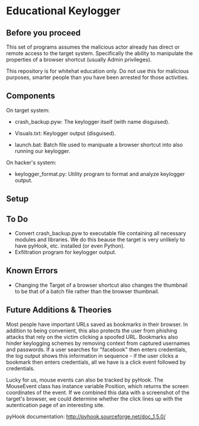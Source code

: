# Educational Keylogger

## Before you proceed

This set of programs assumes the malicious actor already has direct or remote access to the target system.  Specifically the ability to manipulate the properties of a browser shortcut (usually Admin privileges).  

This repository is for whitehat education only.  Do not use this for malicious purposes, smarter people than you have been arrested for those activities.  

## Components

On target system:

- crash_backup.pyw: The keylogger itself (with name disguised).

- Visuals.txt: Keylogger output (disguised).

- launch.bat: Batch file used to manipuate a browser shortcut into also running our keylogger.


On hacker's system:

- keylogger_format.py: Utility program to format and analyze keylogger output.



## Setup



## To Do

- Convert crash_backup.pyw to executable file containing all necessary modules and libraries.  We do this beause the target is very      unlikely to have pyHook, etc. installed (or even Python).  
- Exfiltration program for keylogger output.  


## Known Errors

- Changing the Target of a browser shortcut also changes the thumbnail to be that of a batch file rather than the browser thumbnail.


## Future Additions & Theories

Most people have important URLs saved as bookmarks in their browser.  In addition to being convenient, this also protects the user from   phishing attacks that rely on the victim clicking a spoofed URL.  Bookmarks also hinder keylogging schemes by removing context from       captured usernames and passwords.  If a user searches for "facebook" then enters credentials, the log output shows this information in     sequence - if the user clicks a bookmark then enters credentials, all we have is a click event followed by credentials.

Lucky for us, mouse events can also be tracked by pyHook.  The MouseEvent class has instance variable Position, which returns the screen coordinates of the event.  If we combined this data with a screenshot of the target's browser, we could determine whether the click lines up with the autentication page of an interesting site.    

pyHook documentation:
http://pyhook.sourceforge.net/doc_1.5.0/ 
